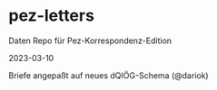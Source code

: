 # pez-letters
Daten Repo für Pez-Korrespondenz-Edition

2023-03-10

Briefe angepaßt auf neues dQIÖG-Schema (@dariok)
